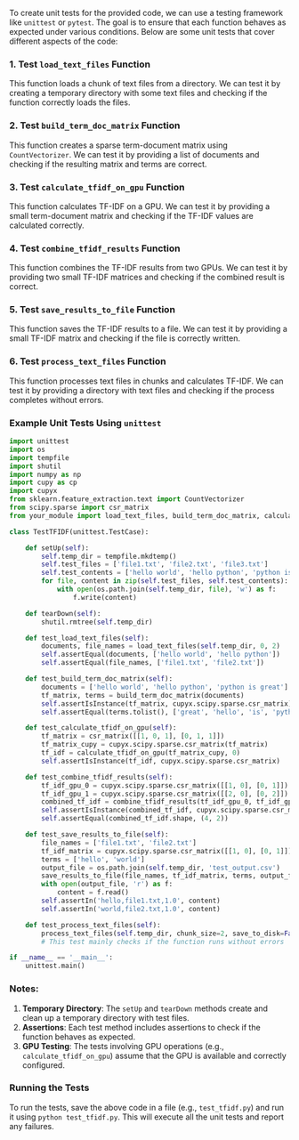 To create unit tests for the provided code, we can use a testing framework like `unittest` or `pytest`. The goal is to ensure that each function behaves as expected under various conditions. Below are some unit tests that cover different aspects of the code:

### 1. Test `load_text_files` Function
This function loads a chunk of text files from a directory. We can test it by creating a temporary directory with some text files and checking if the function correctly loads the files.

### 2. Test `build_term_doc_matrix` Function
This function creates a sparse term-document matrix using `CountVectorizer`. We can test it by providing a list of documents and checking if the resulting matrix and terms are correct.

### 3. Test `calculate_tfidf_on_gpu` Function
This function calculates TF-IDF on a GPU. We can test it by providing a small term-document matrix and checking if the TF-IDF values are calculated correctly.

### 4. Test `combine_tfidf_results` Function
This function combines the TF-IDF results from two GPUs. We can test it by providing two small TF-IDF matrices and checking if the combined result is correct.

### 5. Test `save_results_to_file` Function
This function saves the TF-IDF results to a file. We can test it by providing a small TF-IDF matrix and checking if the file is correctly written.

### 6. Test `process_text_files` Function
This function processes text files in chunks and calculates TF-IDF. We can test it by providing a directory with text files and checking if the process completes without errors.

### Example Unit Tests Using `unittest`

```python
import unittest
import os
import tempfile
import shutil
import numpy as np
import cupy as cp
import cupyx
from sklearn.feature_extraction.text import CountVectorizer
from scipy.sparse import csr_matrix
from your_module import load_text_files, build_term_doc_matrix, calculate_tfidf_on_gpu, combine_tfidf_results, save_results_to_file, process_text_files

class TestTFIDF(unittest.TestCase):

    def setUp(self):
        self.temp_dir = tempfile.mkdtemp()
        self.test_files = ['file1.txt', 'file2.txt', 'file3.txt']
        self.test_contents = ['hello world', 'hello python', 'python is great']
        for file, content in zip(self.test_files, self.test_contents):
            with open(os.path.join(self.temp_dir, file), 'w') as f:
                f.write(content)

    def tearDown(self):
        shutil.rmtree(self.temp_dir)

    def test_load_text_files(self):
        documents, file_names = load_text_files(self.temp_dir, 0, 2)
        self.assertEqual(documents, ['hello world', 'hello python'])
        self.assertEqual(file_names, ['file1.txt', 'file2.txt'])

    def test_build_term_doc_matrix(self):
        documents = ['hello world', 'hello python', 'python is great']
        tf_matrix, terms = build_term_doc_matrix(documents)
        self.assertIsInstance(tf_matrix, cupyx.scipy.sparse.csr_matrix)
        self.assertEqual(terms.tolist(), ['great', 'hello', 'is', 'python', 'world'])

    def test_calculate_tfidf_on_gpu(self):
        tf_matrix = csr_matrix([[1, 0, 1], [0, 1, 1]])
        tf_matrix_cupy = cupyx.scipy.sparse.csr_matrix(tf_matrix)
        tf_idf = calculate_tfidf_on_gpu(tf_matrix_cupy, 0)
        self.assertIsInstance(tf_idf, cupyx.scipy.sparse.csr_matrix)

    def test_combine_tfidf_results(self):
        tf_idf_gpu_0 = cupyx.scipy.sparse.csr_matrix([[1, 0], [0, 1]])
        tf_idf_gpu_1 = cupyx.scipy.sparse.csr_matrix([[2, 0], [0, 2]])
        combined_tf_idf = combine_tfidf_results(tf_idf_gpu_0, tf_idf_gpu_1)
        self.assertIsInstance(combined_tf_idf, cupyx.scipy.sparse.csr_matrix)
        self.assertEqual(combined_tf_idf.shape, (4, 2))

    def test_save_results_to_file(self):
        file_names = ['file1.txt', 'file2.txt']
        tf_idf_matrix = cupyx.scipy.sparse.csr_matrix([[1, 0], [0, 1]])
        terms = ['hello', 'world']
        output_file = os.path.join(self.temp_dir, 'test_output.csv')
        save_results_to_file(file_names, tf_idf_matrix, terms, output_file)
        with open(output_file, 'r') as f:
            content = f.read()
        self.assertIn('hello,file1.txt,1.0', content)
        self.assertIn('world,file2.txt,1.0', content)

    def test_process_text_files(self):
        process_text_files(self.temp_dir, chunk_size=2, save_to_disk=False)
        # This test mainly checks if the function runs without errors

if __name__ == '__main__':
    unittest.main()
```

### Notes:
1. **Temporary Directory**: The `setUp` and `tearDown` methods create and clean up a temporary directory with test files.
2. **Assertions**: Each test method includes assertions to check if the function behaves as expected.
3. **GPU Testing**: The tests involving GPU operations (e.g., `calculate_tfidf_on_gpu`) assume that the GPU is available and correctly configured.

### Running the Tests
To run the tests, save the above code in a file (e.g., `test_tfidf.py`) and run it using `python test_tfidf.py`. This will execute all the unit tests and report any failures.

